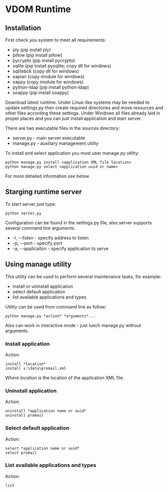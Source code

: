 # VDOM Runtime

## Installation

First check you system to meet all requirements:

* ply (pip install ply)
* pillow (pip install pillow)
* pycrypto (pip install pycrypto)
* sqlite (pip install pysqlite; copy dll for windows)
* sqlitebck (copy dll for windows)
* xapian (copy module for windows)
* xappy (copy module for windows)
* python-ldap (pip install python-ldap)
* soappy (pip install soappy)

Download latest runtime. Under Linux-like systems may be needed to update settings.py then create required directories and move resources and other files according these settings. Under Windows all files already laid in proper places and you can just install application and start server.

There are two executable files in the sources directory:

* server.py - main server executable
* manage.py - auxiliary management utility

To install and select application you must user manage.py utility:

    python manage.py install <application XML file location>
    python manage.py select <application uuid or name>

For more detailed information see below.

## Starging runtime server

To start server just type:

    python server.py

Configuration can be found in the settings.py file, also server supports several command line arguments:

* -l, --listen - specify address to listen
* -p, --port - specify port
* -a, --applicaiton - specify application to serve

## Using manage utility

This utility can be used to perform several maintenance tasks, for example:

* install or uninstall application
* select default application
* list available applications and types

Utility can be used from command line as follow:

    python manage.py *action* *arguments*...

Also can work in interactive mode - just lunch manage.py without arguments.

### Install application

Action:

    install *location*
    install x:\data\promail.xml

Where *location* is the location of the application XML file.

### Uninstall application

Action:

    uninstall *application name or uuid*
    uninstall promail

### Select default application

Action:

    select *application name or uuid*
    select promail

### List available applications and types

Action:

    list
